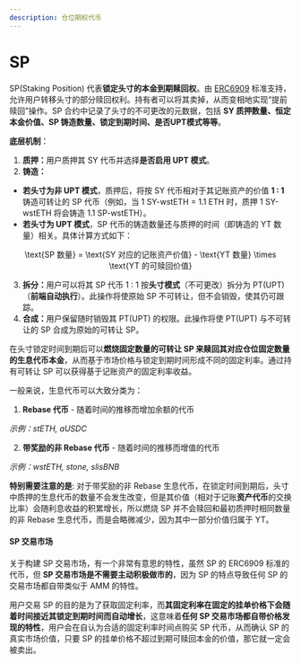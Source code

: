 ```yaml
---
description: 仓位期权代币
---
```


# SP

SP(Staking Position) 代表**锁定头寸的本金到期赎回权**。由 [ERC6909](https://eips.ethereum.org/EIPS/eip-6909) 标准支持，允许用户转移头寸的部分赎回权利。持有者可以将其卖掉，从而变相地实现“提前赎回”操作。SP 合约中记录了头寸的不可更改的元数据，包括 **SY 质押数量、恒定本金价值、SP 铸造数量、锁定到期时间、是否UPT模式等等**。

**底层机制**：

1. **质押：**&#x7528;户质押其 SY 代币并选择**是否启用 UPT 模式**。
2. **铸造：**

* **若头寸为非 UPT 模式**，质押后，将按 SY 代币相对于其记账资产的价值 **1 : 1** 铸造可转让的 SP 代币（例如，当 1 SY-wstETH = 1.1 ETH 时，质押 1 SY-wstETH 将会铸造 1.1 SP-wstETH）。
* **若头寸为 UPT 模式**，SP 代币的铸造数量还与质押的时间（即铸造的 YT 数量）相关。具体计算方式如下：

<p align="center"><span class="math">\text{SP 数量} = \text{SY 对应的记账资产价值} - \text{YT 数量} \times \text{YT 的可赎回价值}</span></p>

3. **拆分：**&#x7528;户可以将其 SP 代币 1 : 1 按**头寸模式**（不可更改）拆分为 PT(UPT)（**前端自动执行**）。此操作将使原始 SP 不可转让，但不会销毁，使其仍可跟踪。
4. **合成：**&#x7528;户保留随时销毁其 PT(UPT) 的权限。此操作将使 PT(UPT) 与不可转让的 SP 合成为原始的可转让 SP。

在头寸锁定时间到期后可以**燃烧固定数量的可转让 SP 来赎回其对应仓位固定数量的生息代币本金**，从而基于市场价格与锁定到期时间形成不同的固定利率。通过持有可转让 SP 可以获得基于记账资产的固定利率收益。

一般来说，生息代币可以大致分类为：

1. **Rebase 代币** - 随着时间的推移而增加余额的代币

_示例：stETH, aUSDC_

2. **带奖励的非 Rebase 代币** - 随着时间的推移而增值的代币

_示例：wstETH, stone, slisBNB_

**特别需要注意的是**: 对于带奖励的非 Rebase 生息代币，在锁定时间到期后，头寸中质押的生息代币的数量不会发生改变，但是其价值（相对于记账**资产代币**的交换比率）会随利息收益的积累增长，所以燃烧 SP 并不会赎回和最初质押时相同数量的非 Rebase 生息代币，而是会略微减少，因为其中一部分价值归属于 YT。

#### **SP 交易市场**

关于构建 SP 交易市场，有一个非常有意思的特性，虽然 SP 的 ERC6909 标准的代币，但 **SP 交易市场是不需要主动积极做市的**，因为 SP 的特点导致任何 SP 的交易市场都自带类似于 AMM 的特性。

用户交易 SP 的目的是为了获取固定利率，而**其固定利率在固定的挂单价格下会随着时间接近其锁定到期时间而自动增长**，这意味着**任何 SP 交易市场都自带价格发现的特性**，用户会在自认为合适的固定利率时间点购买 SP 代币，从而确认 SP 的真实市场价值，只要 SP 的挂单价格不超过到期可赎回本金的价值，那它就一定会被卖出。

